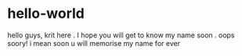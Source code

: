 # hello-world
hello guys, krit here . I hope you will get to know my name soon .
oops soory! i mean soon u will memorise my name for ever

